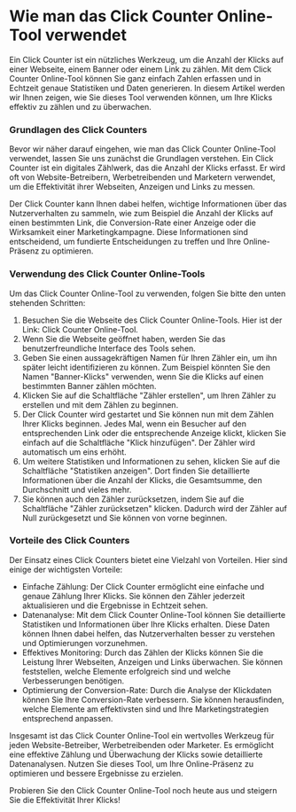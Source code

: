 Wie man das Click Counter Online-Tool verwendet
===============================================

Ein Click Counter ist ein nützliches Werkzeug, um die Anzahl der Klicks auf einer Webseite, einem Banner oder einem Link zu zählen. Mit dem Click Counter Online-Tool können Sie ganz einfach Zahlen erfassen und in Echtzeit genaue Statistiken und Daten generieren. In diesem Artikel werden wir Ihnen zeigen, wie Sie dieses Tool verwenden können, um Ihre Klicks effektiv zu zählen und zu überwachen.

### Grundlagen des Click Counters

Bevor wir näher darauf eingehen, wie man das Click Counter Online-Tool verwendet, lassen Sie uns zunächst die Grundlagen verstehen. Ein Click Counter ist ein digitales Zählwerk, das die Anzahl der Klicks erfasst. Er wird oft von Website-Betreibern, Werbetreibenden und Marketern verwendet, um die Effektivität ihrer Webseiten, Anzeigen und Links zu messen.

Der Click Counter kann Ihnen dabei helfen, wichtige Informationen über das Nutzerverhalten zu sammeln, wie zum Beispiel die Anzahl der Klicks auf einen bestimmten Link, die Conversion-Rate einer Anzeige oder die Wirksamkeit einer Marketingkampagne. Diese Informationen sind entscheidend, um fundierte Entscheidungen zu treffen und Ihre Online-Präsenz zu optimieren.

### Verwendung des Click Counter Online-Tools

Um das Click Counter Online-Tool zu verwenden, folgen Sie bitte den unten stehenden Schritten:

1. Besuchen Sie die Webseite des Click Counter Online-Tools. Hier ist der Link: Click Counter Online-Tool.
2. Wenn Sie die Webseite geöffnet haben, werden Sie das benutzerfreundliche Interface des Tools sehen.
3. Geben Sie einen aussagekräftigen Namen für Ihren Zähler ein, um ihn später leicht identifizieren zu können. Zum Beispiel könnten Sie den Namen "Banner-Klicks" verwenden, wenn Sie die Klicks auf einen bestimmten Banner zählen möchten.
4. Klicken Sie auf die Schaltfläche "Zähler erstellen", um Ihren Zähler zu erstellen und mit dem Zählen zu beginnen.
5. Der Click Counter wird gestartet und Sie können nun mit dem Zählen Ihrer Klicks beginnen. Jedes Mal, wenn ein Besucher auf den entsprechenden Link oder die entsprechende Anzeige klickt, klicken Sie einfach auf die Schaltfläche "Klick hinzufügen". Der Zähler wird automatisch um eins erhöht.
6. Um weitere Statistiken und Informationen zu sehen, klicken Sie auf die Schaltfläche "Statistiken anzeigen". Dort finden Sie detaillierte Informationen über die Anzahl der Klicks, die Gesamtsumme, den Durchschnitt und vieles mehr.
7. Sie können auch den Zähler zurücksetzen, indem Sie auf die Schaltfläche "Zähler zurücksetzen" klicken. Dadurch wird der Zähler auf Null zurückgesetzt und Sie können von vorne beginnen.

### Vorteile des Click Counters

Der Einsatz eines Click Counters bietet eine Vielzahl von Vorteilen. Hier sind einige der wichtigsten Vorteile:

- Einfache Zählung: Der Click Counter ermöglicht eine einfache und genaue Zählung Ihrer Klicks. Sie können den Zähler jederzeit aktualisieren und die Ergebnisse in Echtzeit sehen.
- Datenanalyse: Mit dem Click Counter Online-Tool können Sie detaillierte Statistiken und Informationen über Ihre Klicks erhalten. Diese Daten können Ihnen dabei helfen, das Nutzerverhalten besser zu verstehen und Optimierungen vorzunehmen.
- Effektives Monitoring: Durch das Zählen der Klicks können Sie die Leistung Ihrer Webseiten, Anzeigen und Links überwachen. Sie können feststellen, welche Elemente erfolgreich sind und welche Verbesserungen benötigen.
- Optimierung der Conversion-Rate: Durch die Analyse der Klickdaten können Sie Ihre Conversion-Rate verbessern. Sie können herausfinden, welche Elemente am effektivsten sind und Ihre Marketingstrategien entsprechend anpassen.

Insgesamt ist das Click Counter Online-Tool ein wertvolles Werkzeug für jeden Website-Betreiber, Werbetreibenden oder Marketer. Es ermöglicht eine effektive Zählung und Überwachung der Klicks sowie detaillierte Datenanalysen. Nutzen Sie dieses Tool, um Ihre Online-Präsenz zu optimieren und bessere Ergebnisse zu erzielen.

Probieren Sie den Click Counter Online-Tool noch heute aus und steigern Sie die Effektivität Ihrer Klicks!